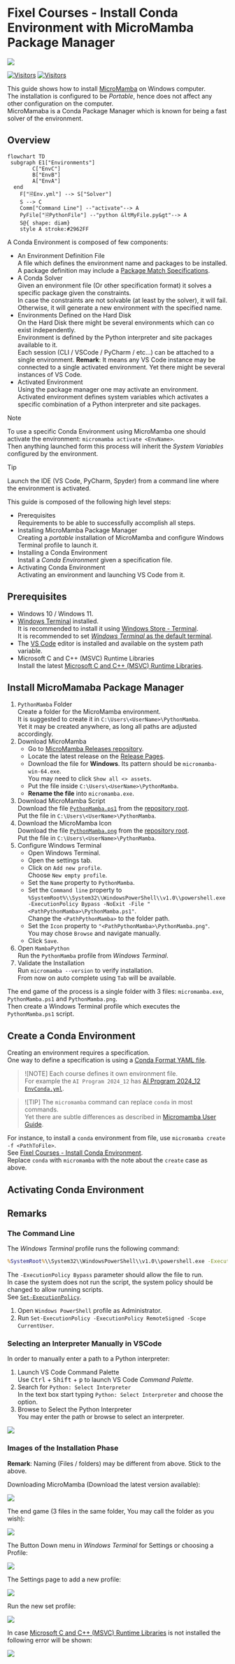 # Fixel Courses - Install Conda Environment with MicroMamba Package Manager

[![](./FixelAlgorithmsLogo.png)](https://fixelalgorithms.gitlab.io)

[![Visitors](https://hits.seeyoufarm.com/api/count/incr/badge.svg?url=https%3A%2F%2Fgithub.com%2FRoyiAvital%2FStackExchangeCodes&count_bg=%2379C83D&title_bg=%23555555&icon=&icon_color=%23E7E7E7&title=Visitors+%28Daily+%2F+Total%29&edge_flat=false)](https://github.com/FixelAlgorithmsTeam/FixelCourses)
[![Visitors](https://api.visitorbadge.io/api/combined?path=https%3A%2F%2Fgithub.com%2FRoyiAvital%2FStackExchangeCodes&labelColor=%23f47373&countColor=%23555555&style=plastic)](https://github.com/FixelAlgorithmsTeam/FixelCourses) <!-- https://www.visitorbadge.io -->

This guide shows how to install [MicroMamba](https://github.com/mamba-org/mamba) on Windows computer.  
The installation is configured to be _Portable_, hence does not affect any other configuration on the computer.  
MicroMamaba is a Conda Package Manager which is known for being a fast solver of the environment.

## Overview

```mermaid
flowchart TD
 subgraph E1["Environments"]
        C["EnvC"]
        B["EnvB"]
        A["EnvA"]
  end
    F["🗎Env.yml"] --> S["Solver"]
    S --> C
    Comm["Command Line"] --"activate"--> A
    PyFile["🗎PythonFile"] --"python &ltMyFile.py&gt"--> A
    S@{ shape: diam}
    style A stroke:#2962FF
```

A Conda Environment is composed of few components:

 - An Environment Definition File  
   A file which defines the environment name and packages to be installed.  
   A package definition may include a [Package Match Specifications](https://docs.conda.io/projects/conda-build/en/stable/resources/package-spec.html#package-match-specifications).
 - A Conda Solver  
   Given an environment file (Or other specification format) it solves a specific package given the constraints.  
   In case the constraints are not solvable (at least by the solver), it will fail.  
   Otherwise, it will generate a new environment with the specified name.
 - Environments Defined on the Hard Disk  
   On the Hard Disk there might be several environments which can co exist independently.   
   Environment is defined by the Python interpreter and site packages available to it.   
   Each session (CLI / VSCode / PyCharm / etc...) can be attached to a single environment.
   **Remark**: It means any VS Code instance may be connected to a single activated environment. Yet there might be several instances of VS Code.
 - Activated Environment  
   Using the package manager one may activate an environment.  
   Activated environment defines system variables which activates a specific combination of a Python interpreter and site packages.

> [!NOTE]
> To use a specific Conda Environment using MicroMamba one should activate the environment: `micromamba activate <EnvName>`.  
> Then anything launched form this process will inherit the _System Variables_ configured by the environment.

> [!TIP]
> Launch the IDE (VS Code, PyCharm, Spyder) from a command line where the environment is activated.

This guide is composed of the following high level steps:

 - Prerequisites  
   Requirements to be able to successfully accomplish all steps.
 - Installing MicroMamba Package Manager  
   Creating a _portable_ installation of MicroMamba and configure Windows Terminal profile to launch it.
 - Installing a Conda Environment  
   Install a _Conda Environment_ given a specification file.
 - Activating Conda Environment  
   Activating an environment and launching VS Code from it.

## Prerequisites

 - Windows 10 / Windows 11.
 - [Windows Terminal](https://github.com/microsoft/terminal) installed.  
   It is recommended to install it using [Windows Store - Terminal](https://apps.microsoft.com/detail/9n0dx20hk701).  
   It is recommended to set [_Windows Terminal_ as the default terminal](https://superuser.com/questions/1789185).  
 - The [VS Code](https://code.visualstudio.com) editor is installed and available on the system path variable.
 - Microsoft C and C++ (MSVC) Runtime Libraries  
   Install the latest [Microsoft C and C++ (MSVC) Runtime Libraries](https://learn.microsoft.com/en-us/cpp/windows/latest-supported-vc-redist).

## Install MicroMamaba Package Manager

1. `PythonMamba` Folder  
   Create a folder for the MicroMamba environment.  
   It is suggested to create it in `C:\Users\<UserName>\PythonMamba`.  
   Yet it may be created anywhere, as long all paths are adjusted accordingly.
2. Download MicroMamba  
    - Go to [MicroMamba Releases repository](https://github.com/mamba-org/micromamba-releases).  
    - Locate the latest release on the [Release Pages](https://github.com/mamba-org/micromamba-releases/releases).
    - Download the file for **Windows**. Its pattern should be `micromamba-win-64.exe`.  
      You may need to click `Show all <> assets`.
    - Put the file inside `C:\Users\<UserName>\PythonMamba`.
    - **Rename the file** into `micromamba.exe`.
3. Download MicroMamba Script  
   Download the file [`PythonMamba.ps1`](./PythonMamba.ps1) from the [repository root](./).  
   Put the file in `C:\Users\<UserName>\PythonMamba`.
4. Download the MicroMamba Icon  
   Download the file [`PythonMamba.png`](./PythonMamba.png) from the [repository root](./).  
   Put the file in `C:\Users\<UserName>\PythonMamba`.
5. Configure Windows Terminal
    - Open Windows Terminal.
    - Open the settings tab.
    - Click on `Add new profile`.  
      Choose `New empty profile`.
    - Set the `Name` property to `PythonMamba`.
    - Set the `Command line` property to `%SystemRoot%\\System32\\WindowsPowerShell\\v1.0\\powershell.exe -ExecutionPolicy Bypass -NoExit -File "<PathPythonMamba>\PythonMamba.ps1"`.  
      Change the `<PathPythonMamba>` to the folder path.
    - Set the `Icon` property to `"<PathPythonMamba>\PythonMamba.png"`.  
      You may chose `Browse` and navigate manually.
    - Click `Save`.
6. Open `MambaPython`  
   Run the `PythonMamba` profile from _Windows Terminal_.
7. Validate the Installation  
   Run `micromamba --version` to verify installation.  
   From now on auto complete using `Tab` will be available.

The end game of the process is a single folder with 3 files: `micromamba.exe`, `PythonMamba.ps1` and `PythonMamba.png`.  
Then create a Windows Terminal profile which executes the `PythonMamba.ps1` script.

## Create a Conda Environment

Creating an environment requires a specification.  
One way to define a specification is using a [Conda Format YAML file](https://docs.conda.io/projects/conda/en/latest/user-guide/tasks/manage-environments.html#create-env-file-manually).  

> ![NOTE]
> Each course defines it own environment file.   
> For example the `AI Program 2024_12` has [AI Program 2024_12 `EnvConda.yml`](./AIProgram/2024_12/EnvConda.yml).

> ![TIP]
> The `micromamba` command can replace `conda` in most commands.  
> Yet there are subtle differences as described in [Micromamba User Guide](https://mamba.readthedocs.io/en/latest/user_guide/micromamba.html).  

For instance, to install a `conda` environment from file, use `micromamba create -f <PathToFile>`.  
See [Fixel Courses - Install Conda Environment](./InstallCondaEnv.md).  
Replace `conda` with `micromamba` with the note about the `create` case as above.

## Activating Conda Environment



## Remarks

### The Command Line

The _Windows Terminal_ profile runs the following command:

```cmd
%SystemRoot%\\System32\\WindowsPowerShell\\v1.0\\powershell.exe -ExecutionPolicy Bypass -NoExit -File "<PathPython>\MambaPython.ps1" 
```

The `-ExecutionPolicy Bypass` parameter should allow the file to run.  
In case the system does not run the script, the system policy should be changed to allow running scripts.  
See [`Set-ExecutionPolicy`](https://learn.microsoft.com/en-us/powershell/module/microsoft.powershell.security/set-executionpolicy).  

1. Open `Windows PowerShell` profile as Administrator.
2. Run `Set-ExecutionPolicy -ExecutionPolicy RemoteSigned -Scope CurrentUser`.

### Selecting an Interpreter Manually in VSCode

In order to manually enter a path to a Python interpreter:

1. Launch VS Code Command Palette  
   Use <kbd>Ctrl</kbd> + <kbd>Shift</kbd> + <kbd>p</kbd> to launch VS Code _Command Palette_.
2. Search for `Python: Select Interpreter`  
   In the text box start typing `Python: Select Interpreter` and choose the option.
3. Browse to Select the Python Interpreter  
   You may enter the path or browse to select an interpreter.

![](https://i.imgur.com/0tlfrEv.png)
<!-- ![](https://i.postimg.cc/9fBv3G8W/image.png) -->


### Images of the Installation Phase

**Remark**: Naming (Files / folders) may be different from above. Stick to the above.

Downloading MicroMamba (Download the latest version available):

![](https://i.imgur.com/qF2aisQ.png)
<!-- ![](https://i.postimg.cc/658ngMKn/image.png) -->


<!-- ![](https://i.imgur.com/qd8SkzA.png) -->
<!-- ![](https://i.postimg.cc/jqpL1RvG/image.png) -->

<!-- ![](https://i.imgur.com/CEohdVS.png) -->
<!-- https://i.postimg.cc/j5GdBh6z/CEohdVS.png -->

The end game (3 files in the same folder, You may call the folder as you wish):

![](https://i.imgur.com/q6v4MgN.png)
<!-- ![](https://postimg.cc/YvrmGzD4/4b984d55) -->

The Button Down menu in _Windows Terminal_ for Settings or choosing a Profile:

![](https://i.imgur.com/X1HnfTS.png)
<!-- ![](https://i.postimg.cc/0NnSghr7/image.png) -->

The Settings page to add a new profile:

![](https://i.imgur.com/okGMJP2.png)
<!-- ![](https://i.postimg.cc/tJKZtjmG/image.png) -->

Run the new set profile:

![](https://i.imgur.com/ebYB4v1.png)
<!-- ![](https://i.postimg.cc/Y2W6nrQW/image.png) -->

In case [Microsoft C and C++ (MSVC) Runtime Libraries](https://learn.microsoft.com/en-us/cpp/windows/latest-supported-vc-redist) is not installed the following error will be shown:

![](https://i.imgur.com/8Am9VFF.png)
<!-- ![](https://i.postimg.cc/QdSgSd7B/1.png) -->
